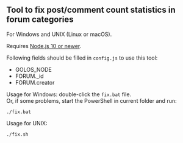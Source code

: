 ## Tool to fix post/comment count statistics in forum categories

For Windows and UNIX (Linux or macOS).

Requires [Node.js 10 or newer](https://github.com/nodesource/distributions/blob/master/README.md).

Following fields should be filled in `config.js` to use this tool:
- GOLOS_NODE
- FORUM._id
- FORUM.creator

Usage for Windows: double-click the `fix.bat` file.  
Or, if some problems, start the PowerShell in current folder and run:
```
./fix.bat
```

Usage for UNIX:
```
./fix.sh
```
